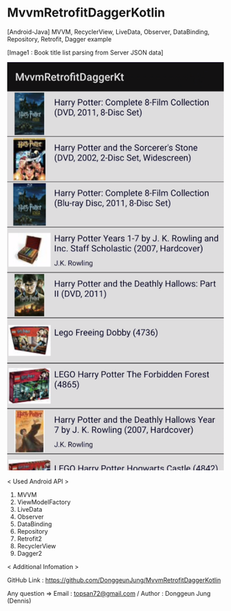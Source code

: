 # MvvmRetrofitDaggerKotlin
[Android-Java] MVVM, RecyclerView, LiveData, Observer, DataBinding, Repository, Retrofit, Dagger example

[Image1 : Book title list parsing from Server JSON data]

<div>
<img src="https://github.com/DonggeunJung/MvvmRetrofitDaggerKotlin/blob/main/MvvmRetrofitDaggerKotlin_SS_01.png?raw=true width="100px"></img>
</div>


< Used Android API >
1. MVVM
2. ViewModelFactory
3. LiveData
4. Observer
5. DataBinding
6. Repository
7. Retrofit2
8. RecyclerView
9. Dagger2


< Additional Infomation >

GitHub Link : https://github.com/DonggeunJung/MvvmRetrofitDaggerKotlin

Any question => Email : topsan72@gmail.com / Author : Donggeun Jung (Dennis)

